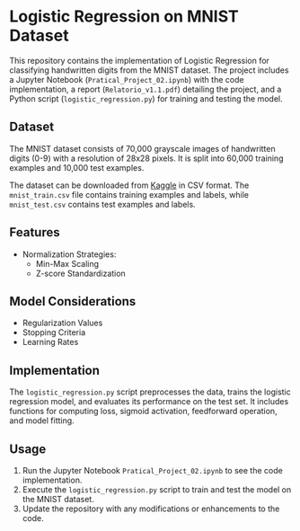 # Logistic Regression on MNIST Dataset

This repository contains the implementation of Logistic Regression for classifying handwritten digits from the MNIST dataset. The project includes a Jupyter Notebook (`Pratical_Project_02.ipynb`) with the code implementation, a report (`Relatorio_v1.1.pdf`) detailing the project, and a Python script (`logistic_regression.py`) for training and testing the model.

## Dataset
The MNIST dataset consists of 70,000 grayscale images of handwritten digits (0-9) with a resolution of 28x28 pixels. It is split into 60,000 training examples and 10,000 test examples.

The dataset can be downloaded from [Kaggle](https://www.kaggle.com/datasets/oddrationale/mnist-in-csv) in CSV format. The `mnist_train.csv` file contains training examples and labels, while `mnist_test.csv` contains test examples and labels.

## Features
- Normalization Strategies:
  - Min-Max Scaling
  - Z-score Standardization

## Model Considerations
- Regularization Values
- Stopping Criteria
- Learning Rates

## Implementation
The `logistic_regression.py` script preprocesses the data, trains the logistic regression model, and evaluates its performance on the test set. It includes functions for computing loss, sigmoid activation, feedforward operation, and model fitting.

## Usage
1. Run the Jupyter Notebook `Pratical_Project_02.ipynb` to see the code implementation.
2. Execute the `logistic_regression.py` script to train and test the model on the MNIST dataset.
3. Update the repository with any modifications or enhancements to the code.

